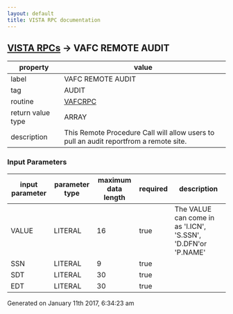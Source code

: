 ```yaml
---
layout: default
title: VISTA RPC documentation
---
```




## [VISTA RPCs](TableOfContent.md) &#8594; VAFC REMOTE AUDIT 

 property | value 
--- | --- 
 label | VAFC REMOTE AUDIT
 tag | AUDIT
 routine | [VAFCRPC](http://code.osehra.org/dox/Routine_VAFCRPC_source.html)
 return value type | ARRAY
 description | This Remote Procedure Call will allow users to pull an audit reportfrom a remote site.

### Input Parameters

| input parameter | parameter type | maximum data length | required | description | 
| --- | --- | --- | --- | --- | 
| VALUE | LITERAL | 16 | true | The VALUE can come in as 'I.ICN', 'S.SSN', 'D.DFN'or 'P.NAME' | 
| SSN | LITERAL | 9 | true |  | 
| SDT | LITERAL | 30 | true |  | 
| EDT | LITERAL | 30 | true |  | 




Generated on January 11th 2017, 6:34:23 am